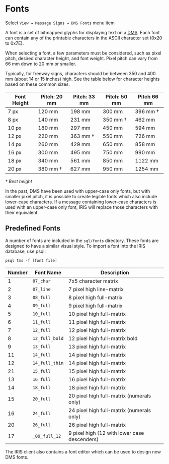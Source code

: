 # Fonts

Select `View ➔ Message Signs ➔ DMS Fonts` menu item

A font is a set of bitmapped glyphs for displaying text on a [DMS].  Each font
can contain any of the printable characters in the ASCII character set (0x20 to
0x7E).

When selecting a font, a few parameters must be considered, such as pixel pitch,
desired character height, and font weight.  Pixel pitch can vary from 66 mm down
to 20 mm or smaller.

Typically, for freeway signs, characters should be between 350 and 400 mm (about
14 or 15 inches) high.  See the table below for character heights based on these
common sizes.

Font Height | Pitch: 20 mm | Pitch: 33 mm | Pitch: 50 mm | Pitch 66 mm
------------|--------------|--------------|--------------|-------------
7 px        | 120 mm       | 198 mm       | 300 mm       | 396 mm †
8 px        | 140 mm       | 231 mm       | 350 mm †     | 462 mm
10 px       | 180 mm       | 297 mm       | 450 mm       | 594 mm
12 px       | 220 mm       | 363 mm †     | 550 mm       | 726 mm
14 px       | 260 mm       | 429 mm       | 650 mm       | 858 mm
16 px       | 300 mm       | 495 mm       | 750 mm       | 990 mm
18 px       | 340 mm       | 561 mm       | 850 mm       | 1122 mm
20 px       | 380 mm †     | 627 mm       | 950 mm       | 1254 mm

_† Best height_

In the past, DMS have been used with upper-case only fonts, but with smaller
pixel pitch, it is possible to create legible fonts which also include
lower-case characters.  If a message containing lower-case characters is used
with an upper-case only font, IRIS will replace those characters with their
equivalent.

## Predefined Fonts

A number of fonts are included in the `sql/fonts` directory.  These fonts are
designed to have a similar visual style.  To import a font into the IRIS
database, use psql:

```
psql tms -f [font file]
```

Number | Font Name      | Description
-------|----------------|---------------------
1      | `07_char`      | 7x5 character matrix
2      | `07_line`      | 7 pixel high line-matrix
3      | `08_full`      | 8 pixel high full-matrix
4      | `09_full`      | 9 pixel high full-matrix
5      | `10_full`      | 10 pixel high full-matrix
6      | `11_full`      | 11 pixel high full-matrix
7      | `12_full`      | 12 pixel high full-matrix
8      | `12_full_bold` | 12 pixel high full-matrix bold
9      | `13_full`      | 13 pixel high full-matrix
11     | `14_full`      | 14 pixel high full-matrix
12     | `14_full_thin` | 14 pixel high full-matrix
21     | `15_full`      | 15 pixel high full-matrix
13     | `16_full`      | 16 pixel high full-matrix
14     | `18_full`      | 18 pixel high full-matrix
15     | `20_full`      | 20 pixel high full-matrix (numerals only)
16     | `24_full`      | 24 pixel high full-matrix (numerals only)
20     | `26_full`      | 26 pixel high full-matrix
17     | `_09_full_12`  | 9 pixel high (12 with lower case descenders)

The IRIS client also contains a font editor which can be used to design new DMS
fonts.


[DMS]: dms.html
